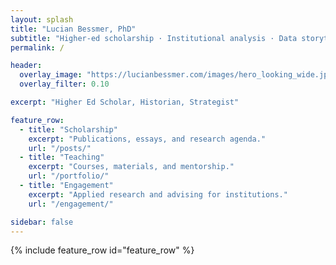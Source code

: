```yaml
---
layout: splash
title: "Lucian Bessmer, PhD"
subtitle: "Higher-ed scholarship · Institutional analysis · Data storytelling"
permalink: /

header:
  overlay_image: "https://lucianbessmer.com/images/hero_looking_wide.jpg?v=3"  # bump v=#
  overlay_filter: 0.10

excerpt: "Higher Ed Scholar, Historian, Strategist"

feature_row:
  - title: "Scholarship"
    excerpt: "Publications, essays, and research agenda."
    url: "/posts/"
  - title: "Teaching"
    excerpt: "Courses, materials, and mentorship."
    url: "/portfolio/"
  - title: "Engagement"
    excerpt: "Applied research and advising for institutions."
    url: "/engagement/"

sidebar: false
---
```

{% include feature_row id="feature_row" %}
